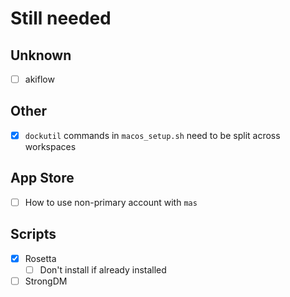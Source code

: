 # Still needed


## Unknown
- [ ] akiflow

## Other
- [x] `dockutil` commands in `macos_setup.sh` need to be split across workspaces

## App Store
- [ ] How to use non-primary account with `mas`

## Scripts
- [x] Rosetta
    - [ ] Don't install if already installed
- [ ] StrongDM
